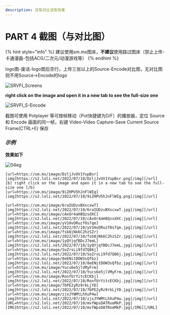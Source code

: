 ```yaml
---
description: 没有对比没有伤害
---
```


# PART 4 截图（与对比图）

{% hint style="info" %}
建议使用sm.ms图床，**不建议**使用路过图床（禁止上传-卡通漫画-包括ACG/二次元/动漫游戏等）
{% endhint %}

logo图-废话-logo图后空行，上传三张以上的Source-Encode对比图，无对比图则不用Source->Encode的logo

![SRVFI\_Screens](../.gitbook/assets/Screens\_01.png)

**right click on the image and open it in a new tab to see the full-size one**

![SRVFI\_S-Encode](../.gitbook/assets/S-Encode\_01.png)

截图可使用 Potplayer 等可按帧移动（Pot快捷键为D/F）的播放器，定位 Source 和 Encode 画面的同一帧，右键 Video-Video Capture-Save Current Source Frame(CTRL+E) 保存

### _示例_

**效果如下**

![04eg](../.gitbook/assets/part\_04eg.PNG)

```
[url=https://sm.ms/image/DzljJvUV1YupBsr][img]https://s2.loli.net/2022/07/10/DzljJvUV1YupBsr.png[/img][/url]
[b] right click on the image and open it in a new tab to see the full-size one [/b]
[url=https://sm.ms/image/9iZHPU5hJnFlWIg][img]https://s2.loli.net/2022/07/10/9iZHPU5hJnFlWIg.png[/img][/url]

[url=https://sm.ms/image/6raIUDzvBXscxwT][img]https://s2.loli.net/2022/07/10/6raIUDzvBXscxwT.jpg[/img][/url] [url=https://sm.ms/image/cAxOr4aH8QzsdXC][img]https://s2.loli.net/2022/07/10/cAxOr4aH8QzsdXC.jpg[/img][/url]
[url=https://sm.ms/image/yV1HvDRuzfOs7qe][img]https://s2.loli.net/2022/07/10/yV1HvDRuzfOs7qe.jpg[/img][/url] [url=https://sm.ms/image/fsb8jNk6C2hzSZr][img]https://s2.loli.net/2022/07/10/fsb8jNk6C2hzSZr.jpg[/img][/url]
[url=https://sm.ms/image/1yQYjqfBDcJ7emL][img]https://s2.loli.net/2022/07/10/1yQYjqfBDcJ7emL.jpg[/img][/url] [url=https://sm.ms/image/SoZrsLi9fd7Q86j][img]https://s2.loli.net/2022/07/10/SoZrsLi9fd7Q86j.jpg[/img][/url]
[url=https://sm.ms/image/8eENitDOW3sQfbz][img]https://s2.loli.net/2022/07/10/8eENitDOW3sQfbz.jpg[/img][/url] [url=https://sm.ms/image/Yucs6e5jlVMyFrm][img]https://s2.loli.net/2022/07/10/Yucs6e5jlVMyFrm.jpg[/img][/url]
[url=https://sm.ms/image/RonfUrYitcECKbj][img]https://s2.loli.net/2022/07/10/RonfUrYitcECKbj.jpg[/img][/url] [url=https://sm.ms/image/7bPE2yRz9rkLjYD][img]https://s2.loli.net/2022/07/10/7bPE2yRz9rkLjYD.jpg[/img][/url]
[url=https://sm.ms/image/zjxJYWMtLhXuP4w][img]https://s2.loli.net/2022/07/10/zjxJYWMtLhXuP4w.jpg[/img][/url] [URL=https://s2.loli.net/2022/07/10/mvfWpsDATRxeMkP.jpg][IMG]https://s2.loli.net/2022/07/10/mvfWpsDATRxeMkP.jpg[/IMG][/URL]
```



